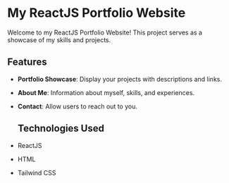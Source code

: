 #  My ReactJS Portfolio Website
<p> Welcome to my ReactJS Portfolio Website! This project serves as a showcase of my skills and projects.
 </p>

## Features

- **Portfolio Showcase**: Display your projects with descriptions and links.
- **About Me**: Information about myself,  skills, and experiences.
- **Contact**: Allow users to reach out to you.

  ## Technologies Used

- ReactJS
- HTML
- Tailwind CSS

